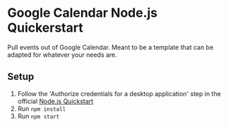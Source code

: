 # Google Calendar Node.js Quickerstart

Pull events out of Google Calendar. Meant to be a template that can be adapted for whatever your needs are.

## Setup

1. Follow the 'Authorize credentials for a desktop application' step in the official [Node.js Quickstart](https://developers.google.com/calendar/quickstart/nodejs)
2. Run `npm install`
3. Run `npm start`

